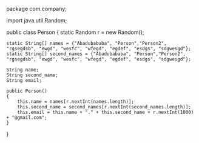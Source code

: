 package com.company;

import java.util.Random;

public class Person
{
    static Random r = new Random();

    static String[] names = {"Abadubababa", "Person","Person2", "rgsegdsb", "ewgd", "wesfc", "wfegd", "egdef", "esdgs", "sdgwesgd"};
    static String[] second_names = {"Abadubababa", "Person","Person2", "rgsegdsb", "ewgd", "wesfc", "wfegd", "egdef", "esdgs", "sdgwesgd"};

    String name;
    String second_name;
    String email;

    public Person()
    {
        this.name = names[r.nextInt(names.length)];
        this.second_name = second_names[r.nextInt(second_names.length)];
        this.email = this.name + "." + this.second_name + r.nextInt(1000) + "@gmail.com";
    }
}


